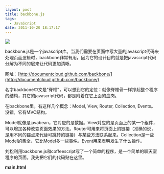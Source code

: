 ```yaml
---
layout: post
title: backbone.js
tags:
  - JavaScript
date: 2011-10-20 18:17:17
---
```


![](http://freewind.me/wp-content/uploads/2011/10/zrclip_001p20091490.png)

backbone.js是一个javascript库。当我们需要在页面中写大量的javascript代码来处理页面逻辑时，backbone非常有用，因为它的设计目的就是把javascript代码分解为不同的层来让代码更加清晰。

网址：[http://documentcloud.github.com/backbone/](http://documentcloud.github.com/backbone/)

名字backbone中文是"脊椎"，可以想到它的定位：就像脊椎骨一样撑起整个程序的结构，其它的javascript代码，都是附着在它上面的血肉。

在backbone里，有这样几个概念：Model, View, Router, Collection, Events。没错，它有MVC结构。

Model就像是javabean，它对应的是数据。View对应的是页面上的某一个组件，可以增加各种改变页面效果的方法。Router可用来将页面上的链接（准确的说，是用不同的锚点来代替可跳转的链接）与某些方法联系起来。Collection是一些Model的集全，它比Model多一些事件。Event用来表明发生了什么操作。

</p>

<span id="more-446"></span>

刘松利用backbone.js和coffeescript写了一个简单的程序，是一个简单的聊天室程序的页面。我先把它们的代码贴在这里。

**main.html**

> <!DOCTYPE html>     
> <html>      
> <head>      
>     <title></title>      
>     <style>      
>             /** reset **/      
>         body {      
>             font-size: 14px;      
>         } 
> 
>         body, ul, li, div, h3 {     
>             padding: 0;      
>             margin: 0;      
>         } 
> 
>         ul {     
>             list-style: none;      
>         } 
> 
>             /** layout **/     
>         .main {      
>             display: box;      
>             box-orient: horizonal; 
> 
>             display: -moz-box;     
>             -moz-box-orient: horizonal;      
>             display: -webkit-box;      
>             -webkit-box-orient: horizonal; 
> 
>             width: 100%;     
>         } 
> 
>         .content {     
>             box-flex: 1; 
> 
>             -moz-box-flex: 1;     
>             -webkit-box-flex: 1;      
>         } 
> 
>             /** header **/     
>         .header {      
>             background-image: linear-gradient(top, #6381B8, #264175);      
>             background-image: -moz-linear-gradient(top, #6381B8, #264175);      
>             background-image: -webkit-linear-gradient(top, #6381B8, #264175); 
> 
>             box-shadow: 0 1px 0 #809DD4 inset, 0 -1px 0 #000000 inset;     
>             height: 40px;      
>         } 
> 
>             /** sidebar **/     
>         .sidebar {      
>             height: 600px;      
>             width: 200px;      
>             background-color: #DFE6EE;      
>             border-right: 1px solid #B4BBC4;      
>         } 
> 
>         .sidebar h3 {     
>             background-image: linear-gradient(top, #EDF3FA, #D0D9E4);      
>             background-image: -moz-linear-gradient(center top, #EDF3FA, #D0D9E4);      
>             background-image: -webkit-linear-gradient(top, #EDF3FA, #D0D9E4); 
> 
>             border-top: 1px solid #FFFFFF;     
>             border-bottom: 1px solid #B4BBC4;      
>             color: #747D84;      
>             text-shadow: 0 1px 0 #FFFFFF;      
>             font-size: 14px;      
>             line-height: 20px;      
>             font-weight: bold;      
>             text-indent: 10px;      
>         } 
> 
>         .sidebar ul li a {     
>             box-shadow: 0 1px 0 #EEF6FF inset, 0 -1px 0 #D3D9E1 inset;      
>             display: block;      
>             line-height: 26px;      
>             padding-left: 6px;      
>             text-decoration: none;      
>             color: #000;      
>             cursor: pointer;      
>             font-size: 12px;      
>             /*-webkit-transition:All 0.1s ease;*/      
>             /*-moz-transition:All 0.1s ease;*/      
>             border-left: 3px solid transparent;;      
>         } 
> 
>         .sidebar ul li a:hover {     
>             border-left: 3px solid #748DBB;      
>         } 
> 
>         .sidebar ul li.active a {     
>             background-color: #748DBB;      
>             background-image: linear-gradient(center top, #ADBDD7 0pt, #748DBB 100%);      
>             background-image: -moz-linear-gradient(center top, #ADBDD7 0pt, #748DBB 100%);      
>             background-image: -webkit-linear-gradient(top, #ADBDD7 0pt, #748DBB 100%);      
>             box-shadow: 0 1px 0 #899CC0 inset, 0 2px 0 #B4C6E4 inset, 0 -1px 0 #6C7B98 inset;      
>             margin: -1px 0 0;      
>             text-shadow: 0 1px 1px #474E59;      
>             font-weight: bold;      
>             display: block;      
>             line-height: 30px;      
>             color: #FFFFFF;      
>         } 
> 
>             /** content **/     
>         .content {      
>             color: #444444;      
>         } 
> 
>         .content > h3 {     
>             background: linear-gradient(center top, #F3F3F3, #D7D7D7) repeat scroll 0 0 #E7E7E7;      
>             background: -moz-linear-gradient(center top, #F3F3F3, #D7D7D7) repeat scroll 0 0 #E7E7E7;      
>             background: -webkit-linear-gradient(top, #F3F3F3, #D7D7D7) repeat scroll 0 0 #E7E7E7;      
>             border-bottom: 1px solid #B7B7B7;      
>             border-top: 1px solid #FFFFFF;      
>             color: #777777;      
>             font-size: 14px;      
>             font-weight: bold;      
>             line-height: 20px;      
>             text-shadow: 0 1px 0 #FFFFFF;      
>             padding-left: 10px;      
>         } 
> 
>         .chats li.chat {     
>             border-top: 1px solid #ECECEC;      
>             line-height: 26px;      
>             text-indent: 10px;      
>         } 
> 
>             /** activeChatView **/     
>         .chats li.chat.active {      
>             background-image: linear-gradient(center top, #ADBDD7 0pt, #748DBB 100%);      
>             background-image: -moz-linear-gradient(center top, #ADBDD7 0pt, #748DBB 100%);      
>             background-image: -webkit-linear-gradient(top, #ADBDD7 0pt, #748DBB 100%);      
>             box-shadow: 0 1px 0 #899CC0 inset, 0 2px 0 #B4C6E4 inset, 0 -1px 0 #6C7B98 inset;      
>             margin: -1px 0 0;      
>             text-shadow: 0 1px 1px #474E59;      
>             color: #FFF;      
>         } 
> 
>             /** writer **/     
>         .writer {      
>             position: fixed;      
>             bottom: 0;      
>             height: 100px;      
>         } 
> 
>     </style>     
>     <script src="jquery.js"></script>      
>     <script src="socket.io.js"></script>      
>     <script src="underscore.js"></script>      
>     <script src="backbone.js"></script>      
>     <script src="app.js"></script>      
> </head>      
> <body>      
> <div class="header"> 
> 
> </div>     
> <div class="main"> 
> 
>     <div class="sidebar">     
>         <h3>标题</h3>      
>         <ul>      
>             <li><a href="#">好啊</a></li>      
>             <li><a href="#">好啊</a></li>      
>             <li><a href="#">好啊</a></li>      
>             <li><a href="#">好啊</a></li>      
>             <li class="active"><a href="#">好啊</a></li>      
>             <li><a href="#">好啊</a></li>      
>         </ul>      
>     </div>      
>     <div class="content">      
>         <h3>这是标题 &gt; 好啊</h3>      
>         <ul class="chats">      
>             <li class="chat">这是一条</li>      
>             <li class="chat">这是一条</li>      
>             <li class="chat">这是一条</li>      
>             <li class="chat">这是一条</li>      
>             <li class="chat">这是一条</li>      
>             <li class="chat">这是一条</li>      
>             <li class="chat">这是一条</li>      
>             <li class="chat">这是一条</li>      
>         </ul>      
>         <div class="writer">      
>             <textarea class="writerInput"></textarea>      
>             <button class="sendBtn">发送</button>      
>         </div>      
>     </div>      
> </div>      
> </body>      
> </html>

从中可以看到，html页面中的代码十分干净，只有html和css定义，没有复杂的js。

**app.coffee**

> root = this     
> root.App = App =      
>     Models: {}      
>     Views: {}      
>     Collections: {}      
>     chatsView: null      
>     topicView: null      
>     writerView: null      
>     io: null      
>     initialize: -> 
> 
> class App.Models.Chat extends Backbone.Model     
>     defaults:      
>         id: null      
>         content: ""      
>         author: null      
>         timestamp: null 
> 
> class App.Models.Topic extends Backbone.Model     
>     defaults:      
>         id: null      
>         title: ""      
>         description: "" 
> 
> class App.Collections.Chats extends Backbone.Collection     
>     initialize: ->      
>         super      
>         @io = App.io      
>         @io.on("message.send", @on_message_send)      
>     on_message_send: (msg) =>      
>         chat = new App.Models.Chat(msg)      
>         @add(chat) 
> 
> class App.Collections.Topics extends Backbone.Collection 
> 
> class App.Views.ChatsView extends Backbone.View     
>         initialize: ->      
>             @collection.bind "add", @addChat      
>             @activeChatView = null      
>         render: ->      
>             @collection.each @addChat      
>             @      
>         addChat: (model) =>      
>             chatView = new App.Views.ChatView(model)      
>             $(@el).append(chatView.el)      
>         markActive: (chatView) ->      
>             $(@activeChatView.el).removeClass("active") if @activeChatView?      
>             @activeChatView = chatView      
>             $(@activeChatView.el).addClass "active" 
> 
> class App.Views.ChatView extends Backbone.View     
>     TEMPLATE : """ <span class="content"><%= content%></span>      
>            <span class="timestamp"><%= timestamp%></span>      
>            <span class="author"><%= author%></span> 
> 
>            """     
>     tagName: "li"      
>     className: "chat"      
>     initialize: (@model) ->      
>         model.bind("change", @render)      
>         @render()      
>     render: ->      
>         $(@el).html @model.get("content")      
>         this      
>     events:      
>         click : "markActive"      
>     markActive: ->      
>         App.chatsView.markActive(@) 
> 
> class App.Views.WriterView extends Backbone.View     
>     events:      
>         "click .sendBtn" : "send_message"      
>         "keyup .writerInput" : "send_message_on_enter"      
>     send_message: ->      
>         input = @$(".writerInput")      
>         return unless (value = input.val())?      
>         App.io.emit("message.send", content: value)      
>         input.val("")      
>     send_message_on_enter: (event)->      
>         @send_message() if event.keyCode == 13 
> 
> App.initialize = ->     
>     App.io = root.io.connect("[http://localhost:8081")](http://localhost:8081"))      
>     chat = new App.Models.Chat(content: "这是个试验1")      
>     chats = new App.Collections.Chats([chat])      
>     App.chatsView = new App.Views.ChatsView(collection: chats, el: $(".chats")).render()      
>     App.writerView = new App.Views.WriterView(el: $(".writer")).render() 
> 
> $ ->     
>     App.initialize()

这些coffee代码，与js代码比起来可读性更好一些。当然，它们最终将被转换为js链到页面中。

下面的这些对话，就是我向刘松请教backbone的过程，仔细看一下，基本上就能明白backbone.js是怎么回事了。

> 我(23246779) 11:49:03      
> 我有backbone方面的问题想问你
> 
> 刘松(42279444) 12:12:11      
> 我到了。
> 
> 我(23246779) 12:12:59      
> backbone到底是用来做什么的       
> 我虽然有个大概的感觉，但还是不太清楚
> 
> 刘松(42279444) 12:14:08      
> 参考这里的代码：       
> [https://github.com/scalaeye/scalaeye/blob/sliu/html/app.coffee](https://github.com/scalaeye/scalaeye/blob/sliu/html/app.coffee)       
> 在js端也使用mvc框架，分离数据、UI的职责
> 
> 我(23246779) 12:14:45      
> 我看到你的main.html，里面很干净       
> 只有html和css
> 
> ![](http://freewind.me/wp-content/uploads/2011/10/zrclip_002p6ade9a67.png)
> 
> 刘松(42279444) 12:14:37      
> 它也提供了事件抽象。       
> 比方咱们的页面，应该有TopicView(主题界面）、ChatsView(含多个ChatView)和WriterView(输入界面）
> 
> 刘松(42279444) 12:15:42      
> 这是ui层。       
> 对应backbone就是views
> 
> 我(23246779) 12:16:16      
> 这几个view在html代码中，有没有表现出来？
> 
> 刘松(42279444) 12:16:53      
> 对.
> 
> 刘松(42279444) 12:17:13      
> <ul class="chats" 对应的ChatsView       
> writer对应WriterView       
> TopicView我还没来得及玩，应该对应sidebar里的某个区
> 
> 我(23246779) 12:19:10      
> 哦，需要事先在html中定义好块       
> 每个"块"可看作一个view的占位符
> 
> 刘松(42279444) 12:19:28      
> 对。       
> 其实这些东西 backbone没有强制要求
> 
> 我(23246779) 12:20:19      
> 在app.coffee中，定义好几个view       
> 每个view都是继承于Backbone.View
> 
> 刘松(42279444) 12:20:29      
> 你可以在backbone的render方法里定义它的内容，或者在自己的js里全部生成所有html。或者全部使用html,只用backbone绑定，都行。       
> 一个View对应一个html区块，具体这个区块是用js生成还是原来html写好的，还是一部分生成，backbone都支持。
> 
> 我(23246779) 12:21:17      
> 这些view，感觉就像是一个个组件？
> 
> 刘松(42279444) 12:21:35      
> 是的，一个个组件
> 
> 我(23246779) 12:21:17      
> 里面还定义了一些方法，比如render, addChat, markActive
> 
> 刘松(42279444) 12:21:51      
> addChat、markActive是我自定义方法
> 
> 我(23246779) 12:22:18      
> view中定义的这些方法，是不是都是对页面的修改？
> 
> 刘松(42279444) 12:22:30      
> render在它里面有特殊含义，当这个view绑定的model对象发生改变时，render会被自动调用，相应于重绘       
> 定义这些方法主要是看怎么给这个组件定义行为，可以是读取ui信息，修改ui，修改model，或其它的，没有限制。
> 
> 我(23246779) 12:22:57      
> 这个方便
> 
> 我(23246779) 12:23:26      
> 还定义了一些Model，它们可看作是javabean?       
> model中并没有定义额外的方法
> 
> 刘松(42279444) 12:24:03      
> 对，model相当于javabean
> 
> 我(23246779) 12:24:45      
> model与view之间的定义关系，是任意的吗？
> 
> 刘松(42279444) 12:25:17      
> 常规的一个view会对应一个model对象，或一个collection对象。       
> 从实现上也不是强制的。
> 
> 我(23246779) 12:25:53      
> view怎么跟model绑定？
> 
> 刘松(42279444) 12:25:59      
> new XXView(model: xxx)
> 
> 刘松(42279444) 12:26:10      
> 看app.coffee的最后几行。       
> 91行。       
> 我传给它一个collection       
> 一个collection就是一个数组，它比数组多了：       
> 当往这个数组里增加、删除元素时，会trigger "add" "remove"事件
> 
> 我(23246779) 12:27:31      
> Chat这个model有没有跟哪个view绑定？
> 
> 刘松(42279444) 12:30:32      
> 哦，看89行，我new 出一个Chat对象，放到 collection里，再由collection创建了ChatsView。在ChatsViews的initialize里（41行）循环collection构建的各个ChatView       
> 相当于ChatsView是ChatView的manager，所有ChatView（ui)的构建、删除，都在ChatsView里。       
> 恶，说错了，我是在ChatsView的render里画的。
> 
> 我(23246779) 12:31:43      
> 原来如此，圈还转得挺大的
> 
> 我(23246779) 12:32:02      
> 为什么有model，还有collection？       
> 它们两个是什么关系？       
> 用法应该是一样的吧？只是collection多了一些不同的event
> 
> 刘松(42279444) 12:32:32      
> 是的。       
> 我理解collection是一种特殊的model: 代表数组，有不同的event
> 
> 我(23246779) 12:33:11      
> root = this       
> 这个是什么意思？
> 
> 刘松(42279444) 12:33:30      
> 你看它编译完的js文件：       
> [https://github.com/scalaeye/scalaeye/blob/sliu/html/app.js](https://github.com/scalaeye/scalaeye/blob/sliu/html/app.js)       
> 前后用function(){}包起来了，把this当参数传了进去。       
> 在网页上this是window对象。
> 
> 我(23246779) 12:34:51      
> 哦，这样的话，js中调用this时，都会指向这个window对象
> 
> 刘松(42279444) 12:34:49      
> 是的。       
> 它这样做是为了避免向命名空间引入过多的垃圾       
> 如果要引入全局变量，必须显式的用root.xx = xx定义。
> 
> 我(23246779) 12:36:00      
> coffee中以@开头的，表示什么？
> 
> 刘松(42279444) 12:35:54      
> this       
> @a 等价于 this.a
> 
> 我(23246779) 12:36:24      
> 哦，好
> 
> 刘松(42279444) 12:36:37      
> 看78行。       
> 猜猜干什么的
> 
> 我(23246779) 12:37:48      
> 得到html上<div class="writerInput" />这个块？
> 
> 刘松(42279444) 12:37:42      
> 是的。       
> @$("...")       
> 等价于this.$("...")
> 
> 我(23246779) 12:38:10      
> 这里的$，等价于jquery中的$?       
> 能否直接用$(".writerInput")，前面不加@?
> 
> 刘松(42279444) 12:38:15      
> 不完全等于
> 
> 刘松(42279444) 12:38:35      
> Backbone.View提供了一个$方法。       
> 跟jquery的全局$方法用法完全一样。       
> 区别是       
> view.$(".a") 相当于       
> $(".a", view.el)
> 
> 我(23246779) 12:39:55      
> .el是什么意思？
> 
> 刘松(42279444) 12:39:54      
> 在view对应的区块的根元素（el）范围内查".a"       
> 这个功能我很喜欢。
> 
> 我(23246779) 12:40:43      
> 能否同时使用jquery的$?
> 
> 刘松(42279444) 12:40:36      
> 可以。
> 
> 我(23246779) 12:41:06      
> 通常用backbone的就够了？
> 
> 刘松(42279444) 12:41:00      
> 实际上，backbone的view.$的实现，就是调了全局的$方法       
> 所以需要依赖jquery或zepto
> 
> 我(23246779) 12:41:26      
> 哦，所以还是得加上jquery才行？
> 
> 刘松(42279444) 12:41:18      
> 似乎是。       
> 如果不用这个this.$，就不需要引入。       
> 我没查证哈       
> 原理是这样的。
> 
> 我(23246779) 12:42:21      
> 好
> 
> 刘松(42279444) 12:42:17      
> 这个很实用。
> 
> 我(23246779) 12:42:32      
> 还有两个问题       
> 在backbone中，看到有一些save这样的方法       
> 是把model保存在服务器上的，这怎么实现的       
> 怎么用？
> 
> 刘松(42279444) 12:43:51      
> 它有个叫Backbone.sync的方法，当调用model.save, model.destroy, collection.fetch等方法时，会根据一定规则拼一个url出来，通过jquery或zepto的ajax支持发请求。       
> 如果用websocket做backend的话，需要改写Backbone.sync，这样才能支持当model.save时，向websocket发数据。
> 
> 我(23246779) 12:44:40      
> 在服务器端收到请求后，解析url，再生成一个对应的model，保存之
> 
> 刘松(42279444) 12:44:37      
> 对。       
> 如果不使用它的save, fetch方法，就不会调Backbone.sync。       
> 也没关系。
> 
> 我(23246779) 12:45:20      
> 有没有哪个库，在服务器端与backbone是对应的？       
> 不需要手动解析       
> 如同socket.io的服务器端与客户端的关系
> 
> 刘松(42279444) 12:45:29      
> backbone似乎有服务器端版本。
> 
> 刘松(42279444) 12:45:38      
> 我不明白你说的手工解析。
> 
> 我(23246779) 12:46:16      
> 我的意思是，假如我用play，还需要先查它拼url的规则       
> 再按这个规则来取对应的数据
> 
> 刘松(42279444) 12:46:08      
> rails的Restful支持不错，backbone跟rails结合比较好。       
> play也是完整的Restful支持，你只需要按它的规则去配routes
> 
> 我(23246779) 12:46:54      
> backbone还有一个地方       
> Router       
> var Workspace = Backbone.Router.extend({
> 
> routes: {      
> "help": "help", // #help       
> "search/:query": "search", // #search/kiwis       
> "search/:query/p:page": "search" // #search/kiwis/p7       
> },
> 
> help: function() {      
> ...       
> },
> 
> search: function(query, page) {      
> ...       
> }
> 
> });      
> 看这个例子，routes里，key是一个个url?
> 
> 刘松(42279444) 12:47:34      
> 我们这个应用里，没必要用Router，至少目前没发现这个必要。
> 
> 我(23246779) 12:47:59      
> 嗯。我是看文档时，这一点不太明白
> 
> 刘松(42279444) 12:49:30      
> 我理解，就是对于单个页面，一直不刷新的应用，页面上有好多链接、按钮，点击都会执行不同的操作，比如与服务器端交互、更新本地ui片段，就是不刷新。       
> 这样，将这些链接的地址用router的方式声明起来，就有了规划。       
> 它还支持一个pushState的选项，我没研究，似乎是可以支持 浏览器历史的前进、后退。
> 
> 我(23246779) 12:50:24      
> 有没有实际使用过该功能？
> 
> 刘松(42279444) 12:50:18      
> 没有。
> 
> 我(23246779) 12:50:38      
> 我就是有点奇怪，点了一个链接后，页面都跳转了       
> 岂不是白定义了
> 
> 刘松(42279444) 12:50:31      
> 没有。       
> 它是用anchor       
> 链接后是 "#xxx"       
> 锚点       
> 不刷新。
> 
> 我(23246779) 12:51:26      
> 哦，你的意思是，页面中不出现可跳转的url?       
> 而是定义一些锚点，把它们看作是url?
> 
> 刘松(42279444) 12:51:20      
> 嗯。       
> 对。       
> 锚点里也可以携带一些有意义的信息，如业务类型、id，把它个形式设计的跟RESTful api的url规则很象。       
> 但锚点不会引发页面跳转。       
> 就象github里看代码时，点左侧的页号一样。
> 
> 我(23246779) 12:53:38      
> 这一点很有趣，也很精彩
> 
> 刘松(42279444) 12:54:06      
> 是啊，这样既起到规划作用，又能保存历史记录，当点击浏览器的前进、后退也好使（跟gmail那样）
> 
> 我(23246779) 12:54:50      
> 通过锚点，还能让浏览器的前进后退也能用？       
> 那太好了，我一直没想明白，怎么跨浏览器做到这一点呢
> 
> 刘松(42279444) 12:56:23      
> 点击锚点不会页面刷新，浏览器却能存到history列表里，当切换锚点时，js能收到location change的event，所以能做这件事。       
> 但history的保存、恢复也需要js做很多事，不知道backbone能不能达到这个效果，不过我觉得这不重要，整体感觉router在我们这个案例里没有用处。       
> 我甚至觉得model.save等也没必要用，也就不用改写它的sync方法了。
> 
> 我(23246779) 12:53:38      
> 还有一点       
> 每个model都定义了一些默认的event的       
> 是不是所有的event，都会触发对应的view的render方法？
> 
> 刘松(42279444) 12:54:58      
> 我原先以为是，后来试验着发现不是。       
> 所以我在view的initialize方法（构造方法）里显式的绑定了。       
> 象63行。
> 
> 我(23246779) 12:55:45      
> 嗯，看到了       
> 这样子代码之间隔离得很清楚       
> 只要明白了backbone的规则，就能理解它的运转方式
> 
> 我(23246779) 12:57:15      
> 也不像之前用jquery那样，给某个div绑函数时，写得乱七八糟       
> backbone+coffeescript，太好了       
> 让人对javascript编程完全有了新的感觉
> 
> 刘松(42279444) 12:58:38      
> 哈哈，是啊。
> 
> 我(23246779) 12:59:12      
> 这个功能：写上内容，点发送，提交给服务器，怎么实现
> 
> 刘松(42279444) 12:58:58      
> 看74行。
> 
> 我(23246779) 13:00:05      
> 这个把button的click事件，绑定到一个方法上了
> 
> 刘松(42279444) 13:00:30      
> 对。       
> 一个组件上的所有事件在一个地方声明，把对应的行为（方法）也对应起来了。       
> 而且       
> 声明方式是：       
> "event selector" : "方法名"       
> 这个selector，不是在body下去找，而是在当前view的根结点上去找，效率好，不易出错。
> 
> 我(23246779) 13:02:25      
> 嗯，这样好
> 
> 刘松(42279444) 13:02:25      
> 我没看backbone的代码，还有可能是用jquery的live，使用event delegation做 的。
> 
> 我(23246779) 13:01:07      
> 我明白那个Router的作用了，它就是在backbone中用来代替以前的超链接       
> 我们平时开发网站，会用到大量的超链接（会跳转）       
> 改用backbone后，我们可以利用锚点沿用这个习惯
> 
> 刘松(42279444) 13:01:16      
> 嗯
> 
> 我(23246779) 13:02:46      
> 还有一个小问题
> 
> 我(23246779) 13:02:53      
> 你的代码里有这样的：aaa if bbb?       
> 最后一个问号是什么意思？       
> 为什么不写成aaa if bbb
> 
> 刘松(42279444) 13:03:09      
> 哦。       
> if bbb.isDefined()       
> 我追时髦了。
> 
> 我(23246779) 13:03:38      
> 哦，表示"存在"       
> 没什么其它的问题了       
> 呵呵，明白了       
> 真多谢你了，一席话让我基本上明白backbone是怎么回事了